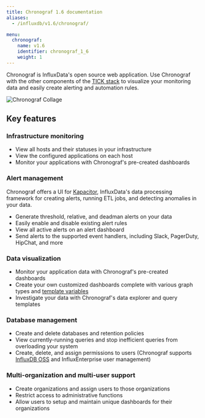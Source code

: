 ```yaml
---
title: Chronograf 1.6 documentation
aliases:
  - /influxdb/v1.6/chronograf/

menu:
  chronograf:
    name: v1.6
    identifier: chronograf_1_6
    weight: 1
---
```


Chronograf is InfluxData's open source web application.
Use Chronograf with the other components of the [TICK stack](https://www.influxdata.com/products/) to visualize your monitoring data and easily create alerting and automation rules.

![Chronograf Collage](/img/chronograf/v1.6/chronograf-collage.png)

## Key features

### Infrastructure monitoring

* View all hosts and their statuses in your infrastructure
* View the configured applications on each host
* Monitor your applications with Chronograf's pre-created dashboards

### Alert management

Chronograf offers a UI for [Kapacitor](https://github.com/influxdata/kapacitor), InfluxData's data processing framework for creating alerts, running ETL jobs, and detecting anomalies in your data.

* Generate threshold, relative, and deadman alerts on your data
* Easily enable and disable existing alert rules
* View all active alerts on an alert dashboard
* Send alerts to the supported event handlers, including Slack, PagerDuty, HipChat, and more

### Data visualization

* Monitor your application data with Chronograf's pre-created dashboards
* Create your own customized dashboards complete with various graph types and [template variables](/chronograf/v1.6/guides/dashboard-template-variables/)
* Investigate your data with Chronograf's data explorer and query templates

### Database management

* Create and delete databases and retention policies
* View currently-running queries and stop inefficient queries from overloading your system
* Create, delete, and assign permissions to users (Chronograf supports [InfluxDB OSS](/influxdb/latest/query_language/authentication_and_authorization/#authorization) and InfluxEnterprise user management)


### Multi-organization and multi-user support

* Create organizations and assign users to those organizations
* Restrict access to administrative functions
* Allow users to setup and maintain unique dashboards for their organizations
